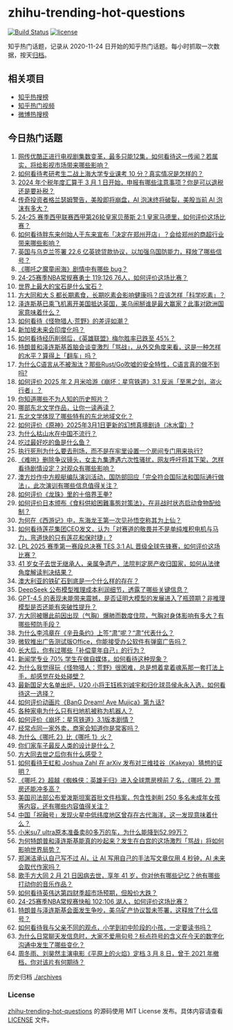 # zhihu-trending-hot-questions

[![Build Status](https://github.com/justjavac/zhihu-trending-hot-questions/workflows/ci/badge.svg?branch=master)](https://github.com/justjavac/zhihu-trending-hot-questions/actions)
[![license](https://img.shields.io/github/license/justjavac/zhihu-trending-hot-questions)](https://github.com/justjavac/zhihu-trending-hot-questions/blob/master/LICENSE)

知乎热门话题，记录从 2020-11-24
日开始的知乎热门话题。每小时抓取一次数据，按天[归档](./archives)。

## 相关项目

- [知乎热搜榜](https://github.com/justjavac/zhihu-trending-top-search)
- [知乎热门视频](https://github.com/justjavac/zhihu-trending-hot-video)
- [微博热搜榜](https://github.com/justjavac/weibo-trending-hot-search)

## 今日热门话题

<!-- BEGIN -->
<!-- 最后更新时间 Sun Mar 02 2025 15:07:00 GMT+0800 (China Standard Time) -->

1. [网传优酷正进行电视剧集数变革，最多只能12集，如何看待这一传闻？若属实，将给影视市场带来哪些影响？](https://www.zhihu.com/question/13658586246)
1. [如何看待考研考生二战上海大学专业课考 10 分？真实情况是怎样的？](https://www.zhihu.com/question/13726883917)
1. [2024 年个税年度汇算于 3 月 1 日开始，申报有哪些注意事项？你是可以退税还是要补税？](https://www.zhihu.com/question/13714911172)
1. [传奇投资者格兰瑟姆警告，美股即将崩盘，AI 泡沫终将破裂，美股当前 AI 泡沫有多大？](https://www.zhihu.com/question/13719808639)
1. [24-25 赛季西甲联赛西甲第26轮皇家贝蒂斯 2:1 皇家马德里，如何评价这场比赛？](https://www.zhihu.com/question/13789782791)
1. [如何看待胖东来创始人于东来宣布「决定在郑州开店」？会给郑州的商超行业带来哪些影响？](https://www.zhihu.com/question/13089819134)
1. [英国与乌克兰签署 22.6 亿英镑贷款协议，以加强乌国防能力，释放了哪些信号？](https://www.zhihu.com/question/13799166723)
1. [《哪吒之魔童闹海》剧情中有哪些 bug？](https://www.zhihu.com/question/11387061617)
1. [24-25赛季NBA常规赛勇士 119:126 76人，如何评价这场比赛？](https://www.zhihu.com/question/13807832463)
1. [世界上最大的宝石是什么宝石？](https://www.zhihu.com/question/429231337)
1. [方大同和大 S 都长期素食，长期吃素会影响健康吗？应该怎样「科学吃素」？](https://www.zhihu.com/question/13740868418)
1. [泽连斯基已乘飞机离开美国抵达英国，美乌闹掰谁是最大赢家？此事对欧洲国家意味着什么？](https://www.zhihu.com/question/13761644461)
1. [如何看待《怪物猎人·荒野》的差评如潮？](https://www.zhihu.com/question/13753404816)
1. [新加坡未来会印度化吗？](https://www.zhihu.com/question/664197036)
1. [如何看待经历削弱后，《英雄联盟》梅尔胜率已跌至 45%？](https://www.zhihu.com/question/13418325421)
1. [特朗普和泽连斯基首脑会谈变激烈「骂战」，从外交角度来看，这是一种怎样的水平？算得上「翻车」吗？](https://www.zhihu.com/question/13731642055)
1. [为什么C语言从不被淘汰？那些Rust/Go吹嘘的安全特性，C语言真的做不到吗?](https://www.zhihu.com/question/13684481248)
1. [如何评价 2025 年 2 月米哈游《崩坏：星穹铁道》3.1 反派「至黑之剑，盗火行者」？](https://www.zhihu.com/question/13480712762)
1. [你知道哪些不为人知的历史照片？](https://www.zhihu.com/question/647597156)
1. [哪部东北文学作品，让你一读再读？](https://www.zhihu.com/question/12925002576)
1. [东北文学体现了哪些特有的东北地域文化？](https://www.zhihu.com/question/12918620182)
1. [如何评价《原神》2025年3月1日更新的幻想真境剧诗（冰水雷）?](https://www.zhihu.com/question/13745253584)
1. [为什么枯山水在中国不流行？](https://www.zhihu.com/question/23448967)
1. [吃过最好吃的鱼是什么鱼？](https://www.zhihu.com/question/334848608)
1. [执行死刑为什么要去刑场，而不是在牢里设置一个房间专门用来执行?](https://www.zhihu.com/question/658579569)
1. [《难哄》删除争议镜头，女主九集遭遇六次性骚扰，网友呼吁将其下架，怎样看待剧情设定？对观众有哪些影响？](https://www.zhihu.com/question/12933772130)
1. [澳方炒作中方舰艇编队演训活动，国防部回应「完全符合国际法和国际通行做法」，此次演训有哪些信息值得关注？](https://www.zhihu.com/question/13426812920)
1. [如何评价《龙珠》里的十倍界王拳?](https://www.zhihu.com/question/7633089322)
1. [如何评价日本颁布《食料供給困難事態対策法》，在非战时状态启动食物配给制？](https://www.zhihu.com/question/11258113096)
1. [为何在《西游记》中，东海龙王第一次见孙悟空称其为上仙？](https://www.zhihu.com/question/6707526939)
1. [如何看待莲花集团CEO发文，认为「对赛道的敬畏并不是单纯堆积电机与马力，弯道快的只有莲花和保时捷」?](https://www.zhihu.com/question/13691384077)
1. [LPL 2025 赛季第一赛段总决赛 TES 3:1 AL 晋级全球先锋赛，如何评价这场比赛？](https://www.zhihu.com/question/13747104843)
1. [41 岁女子去世无继承人，亲属争遗产，法院判定房产收归国家，如何从法律角度解读判决结果？](https://www.zhihu.com/question/9927598964)
1. [澳大利亚的铁矿石到底是一个什么样的存在？](https://www.zhihu.com/question/435393785)
1. [DeepSeek 公布模型推理成本利润细节，透露了哪些关键信息？](https://www.zhihu.com/question/13730017341)
1. [GPT-4.5 的表现未能带来震撼，是否证明大模型的发展进入了瓶颈期？非推理模型是否还能有突破性提升？](https://www.zhihu.com/question/13623202505)
1. [方大同被曝此前因出现（气胸）爆肺而数度住院，气胸对身体影响有多大？有哪些预防手段？](https://www.zhihu.com/question/13735749077)
1. [为什么李鸿章在《辛丑条约》上签“肃”呢？“肃”代表什么？](https://www.zhihu.com/question/606492887)
1. [微软推出广告测试版Office，你能接受办公软件有弹窗广告吗？](https://www.zhihu.com/question/13563739213)
1. [长大后，你有过哪些「补偿童年自己」的行为？](https://www.zhihu.com/question/9329099399)
1. [新闻学专业 70% 学生在做自媒体，如何看待这种现象？](https://www.zhihu.com/question/13359630417)
1. [为什么我觉得玩《怪物猎人：荒野》很困难，总是想着拿着魂系那一套打法上手，却感觉在处处碰壁？](https://www.zhihu.com/question/13690702240)
1. [最新国足大名单出炉，U20 小将王钰栋刘诚宇和归化球员侯永永入选，如何看待这一选择？](https://www.zhihu.com/question/13666833465)
1. [如何评价动画片《BanG Dream! Ave Mujica》第九话?](https://www.zhihu.com/question/12185745265)
1. [各种家电为什么只有扫地机被称为机器人？](https://www.zhihu.com/question/13722449685)
1. [如何评价《崩坏：星穹铁道》3.1版本剧情？](https://www.zhihu.com/question/13417977209)
1. [经常点同一家外卖，商家会知道你是常客吗？](https://www.zhihu.com/question/436152940)
1. [为什么《哪吒 2》比《哪吒 1》火？](https://www.zhihu.com/question/11553068547)
1. [你们家车子最反人类的设计是什么？](https://www.zhihu.com/question/415585044)
1. [方大同去世之后你有什么感受？](https://www.zhihu.com/question/13738118243)
1. [如何看待王虹和 Joshua Zahl 在 arXiv 发布对三维挂谷（Kakeya）猜想的证明？](https://www.zhihu.com/question/13416663153)
1. [《哪吒 2》超越《蜘蛛侠：英雄无归》进入全球票房榜前 7 名，《哪吒 2》票房还能冲多高？](https://www.zhihu.com/question/13711164774)
1. [美国司法部公布爱泼斯坦案首批文件档案，包含性剥削 250 多名未成年女孩等内容，还有哪些内容值得关注？](https://www.zhihu.com/question/13612528698)
1. [中国「祝融号」发现火星中低纬度地区曾存在古代海洋，这一发现意味着什么？](https://www.zhihu.com/question/13621337271)
1. [小米su7 ultra原本准备卖80多万的车，为什么能降到52.99万？](https://www.zhihu.com/question/13619041106)
1. [为何特朗普和泽连斯基能真的吵起来？发生在白宫的这场激烈「骂战」将如何影响世界局势？](https://www.zhihu.com/question/13731737904)
1. [郑渊洁承认自己写不过 AI，让 AI 写用自己的手法写文章仅用 4 秒钟，AI 未来会取代作家吗？](https://www.zhihu.com/question/13616094567)
1. [歌手方大同 2 月 21 日因病去世，享年 41 岁，你对他有哪些记忆？他有哪些打动你的音乐作品？](https://www.zhihu.com/question/13734950445)
1. [如何看待英伟达第四财季超市场预期，但股价大跌？](https://www.zhihu.com/question/13592759532)
1. [24-25赛季NBA常规赛快船 102:106 湖人，如何评价这场比赛？](https://www.zhihu.com/question/13725232354)
1. [特朗普与泽连斯基会面发生争吵，美乌矿产协议暂未签署，这释放了什么信号？](https://www.zhihu.com/question/13666582874)
1. [如何看待我与父亲不同的观点，小学到初中阶段的小孩，一定要读书吗？](https://www.zhihu.com/question/661948585)
1. [为什么日常聊天发信息时，大家不爱用句号？标点符号的含义在今天的数字化沟通中发生了哪些变化？](https://www.zhihu.com/question/13412956642)
1. [周冬雨、刘昊然主演电影《平原上的火焰》定档 3 月 8 日，曾于 2021 年撤档，你对该片有何期待？](https://www.zhihu.com/question/13463655791)

<!-- END -->

历史归档 [./archives](./archives)

### License

[zhihu-trending-hot-questions](https://github.com/justjavac/zhihu-trending-hot-questions)
的源码使用 MIT License 发布。具体内容请查看 [LICENSE](./LICENSE) 文件。
